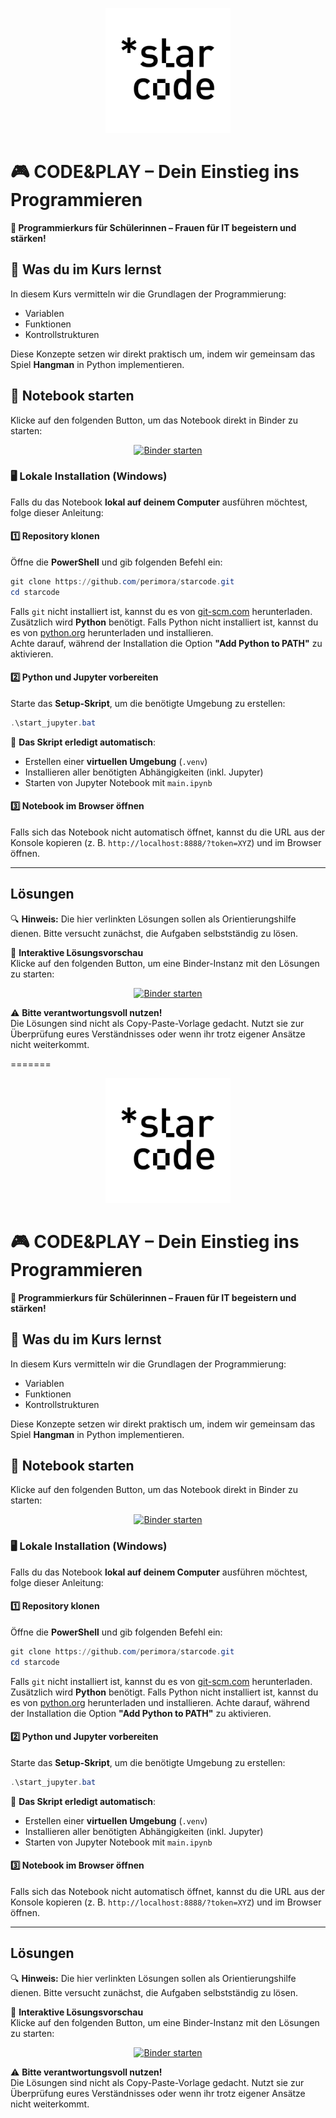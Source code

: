 
<p align="center">
  <picture>
    <source srcset="msc/img/starcode_light.png" media="(prefers-color-scheme: dark)">
    <img src="msc/img/starcode_dark.png" alt="Starcode Logo" width="200">
  </picture>
</p>

# 🎮 CODE&PLAY – Dein Einstieg ins Programmieren

**🚀 Programmierkurs für Schülerinnen – Frauen für IT begeistern und stärken!**



## 📖 Was du im Kurs lernst

In diesem Kurs vermitteln wir die Grundlagen der Programmierung:

- Variablen
- Funktionen
- Kontrollstrukturen

Diese Konzepte setzen wir direkt praktisch um, indem wir gemeinsam das Spiel **Hangman** in Python implementieren. 

## 📌 Notebook starten

Klicke auf den folgenden Button, um das Notebook direkt in Binder zu starten:

<p align="center">
  <a href="https://mybinder.org/v2/gh/perimora/starcode/main?labpath=main.ipynb">
    <img src="https://mybinder.org/badge_logo.svg" alt="Binder starten">
  </a>
</p>

### **🖥️ Lokale Installation (Windows)**

Falls du das Notebook **lokal auf deinem Computer** ausführen möchtest, folge dieser Anleitung:

#### **1️⃣ Repository klonen**
Öffne die **PowerShell** und gib folgenden Befehl ein:
```powershell
git clone https://github.com/perimora/starcode.git
cd starcode
```
Falls `git` nicht installiert ist, kannst du es von [git-scm.com](https://git-scm.com/) herunterladen.  
Zusätzlich wird **Python** benötigt. Falls Python nicht installiert ist, kannst du es von [python.org](https://www.python.org/downloads/) herunterladen und installieren.  
Achte darauf, während der Installation die Option **"Add Python to PATH"** zu aktivieren.

#### **2️⃣ Python und Jupyter vorbereiten**

Starte das **Setup-Skript**, um die benötigte Umgebung zu erstellen:

```powershell
.\start_jupyter.bat
```

📌 **Das Skript erledigt automatisch**:

- Erstellen einer **virtuellen Umgebung** (`.venv`)
- Installieren aller benötigten Abhängigkeiten (inkl. Jupyter)
- Starten von Jupyter Notebook mit `main.ipynb`

#### **3️⃣ Notebook im Browser öffnen**

Falls sich das Notebook nicht automatisch öffnet, kannst du die URL aus der Konsole kopieren (z. B. `http://localhost:8888/?token=XYZ`) und im Browser öffnen.

---

## Lösungen

🔍 **Hinweis:** Die hier verlinkten Lösungen sollen als Orientierungshilfe dienen. Bitte versucht zunächst, die Aufgaben selbstständig zu lösen. 

📌 **Interaktive Lösungsvorschau**  
Klicke auf den folgenden Button, um eine Binder-Instanz mit den Lösungen zu starten:

<p align="center">
  <a href="https://mybinder.org/v2/gh/perimora/starcode/solution?labpath=main.ipynb" target="_blank">
    <img src="https://mybinder.org/badge_logo.svg" alt="Binder starten">
  </a>
</p>

⚠️ **Bitte verantwortungsvoll nutzen!**  
Die Lösungen sind nicht als Copy-Paste-Vorlage gedacht. Nutzt sie zur Überprüfung eures Verständnisses oder wenn ihr trotz eigener Ansätze nicht weiterkommt.

=======
<p align="center">
  <picture>
    <source srcset="msc/img/starcode_light.png" media="(prefers-color-scheme: dark)">
    <img src="msc/img/starcode_dark.png" alt="Starcode Logo" width="200">
  </picture>
</p>

# 🎮 CODE&PLAY – Dein Einstieg ins Programmieren

**🚀 Programmierkurs für Schülerinnen – Frauen für IT begeistern und stärken!**



## 📖 Was du im Kurs lernst

In diesem Kurs vermitteln wir die Grundlagen der Programmierung:

- Variablen
- Funktionen
- Kontrollstrukturen

Diese Konzepte setzen wir direkt praktisch um, indem wir gemeinsam das Spiel **Hangman** in Python implementieren. 

## 📌 Notebook starten

Klicke auf den folgenden Button, um das Notebook direkt in Binder zu starten:

<p align="center">
  <a href="https://mybinder.org/v2/gh/perimora/starcode/main?labpath=main.ipynb">
    <img src="https://mybinder.org/badge_logo.svg" alt="Binder starten">
  </a>
</p>

### **🖥️ Lokale Installation (Windows)**

Falls du das Notebook **lokal auf deinem Computer** ausführen möchtest, folge dieser Anleitung:

#### **1️⃣ Repository klonen**
Öffne die **PowerShell** und gib folgenden Befehl ein:
```powershell
git clone https://github.com/perimora/starcode.git
cd starcode
```
Falls `git` nicht installiert ist, kannst du es von [git-scm.com](https://git-scm.com/) herunterladen.  
Zusätzlich wird **Python** benötigt. Falls Python nicht installiert ist, kannst du es von [python.org](https://www.python.org/downloads/) herunterladen und installieren. Achte darauf, während der Installation die Option **"Add Python to PATH"** zu aktivieren.

#### **2️⃣ Python und Jupyter vorbereiten**

Starte das **Setup-Skript**, um die benötigte Umgebung zu erstellen:

```powershell
.\start_jupyter.bat
```

📌 **Das Skript erledigt automatisch**:

- Erstellen einer **virtuellen Umgebung** (`.venv`)
- Installieren aller benötigten Abhängigkeiten (inkl. Jupyter)
- Starten von Jupyter Notebook mit `main.ipynb`

#### **3️⃣ Notebook im Browser öffnen**

Falls sich das Notebook nicht automatisch öffnet, kannst du die URL aus der Konsole kopieren (z. B. `http://localhost:8888/?token=XYZ`) und im Browser öffnen.

---

## Lösungen

🔍 **Hinweis:** Die hier verlinkten Lösungen sollen als Orientierungshilfe dienen. Bitte versucht zunächst, die Aufgaben selbstständig zu lösen. 

📌 **Interaktive Lösungsvorschau**  
Klicke auf den folgenden Button, um eine Binder-Instanz mit den Lösungen zu starten:

<p align="center">
  <a href="https://mybinder.org/v2/gh/perimora/starcode/solution?labpath=main.ipynb" target="_blank">
    <img src="https://mybinder.org/badge_logo.svg" alt="Binder starten">
  </a>
</p>

⚠️ **Bitte verantwortungsvoll nutzen!**  
Die Lösungen sind nicht als Copy-Paste-Vorlage gedacht. Nutzt sie zur Überprüfung eures Verständnisses oder wenn ihr trotz eigener Ansätze nicht weiterkommt.
